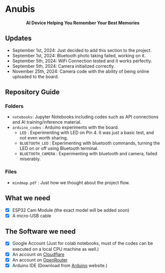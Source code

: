 # Anubis 

<p align="center"><strong>AI Device Helping You Remember Your Best Memories</strong></p>

## Updates 

- September 1st, 2024: Just decided to add this section to the project. 
- September 1st, 2024: Bluetooth photo taking failed, working on it.
- September 5th, 2024: WiFi Connection tested and it works perfectly. 
- September 5th, 2024: Camera initialized correctly.
- November 25th, 2024: Camera code with the ability of being online uploaded to the board. 

## Repository Guide

### Folders

- `notebooks`: Jupyter Notebooks including codes such as API connections and AI training/inference material.
- `arduino_codes` : Arduino experiments with the board.
    - `LED` : Experimenting with LED on Pin 4. It was just a basic test, and not even worth sharing.
    - `BLUETOOTH_LED` : Experimenting with bluetooth commands, turning the LED on or off using Bluetooth terminal.
    - `BLUETOOTH_CAMERA` : Experimenting with bluetooth and camera, failed miserably.

### Files 

- `mindmap.pdf` : Just how we thought about the project flow.

## What we need

- [x] ESP32 Cam Module (the exact model will be added soon)
- [x] A micro-USB cable

## The Software we need 

- [x] Google Account (Just for colab notebooks, must of the codes can be executed on a local CPU machine as well.)
- [x] An account on [Cloudflare](https://cloudflare.com)
- [x] An account on [OpenRouter](https://openrouter.ai)
- [x] Arduino IDE (Download from [Arduino](https://arduino.cc) website.)